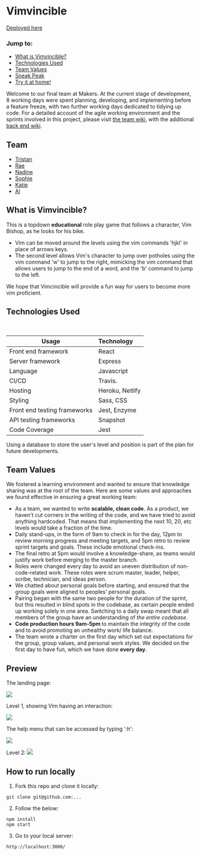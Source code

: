 # Vimvincible
 
[Deployed here](https://vimvincible.netlify.app/)

### Jump to:

* [What is Vimvincible?](https://github.com/raerachael/invimcible_front_end#what-is-vimvincible)
* [Technologies Used](https://github.com/raerachael/invimcible_front_end#technologies-used)
* [Team Values](https://github.com/raerachael/invimcible_front_end#team-values)
* [Sneak Peak](https://github.com/raerachael/invimcible_front_end#preview)
* [Try it at home!](https://github.com/raerachael/invimcible_front_end#how-to-run-locally)

Welcome to our final team at Makers. At the current stage of development, 8 working days were spent planning, developing, and implementing before a feature freeze, with two further working days dedicated to tidying up code. For a detailed account of the agile working environment and the sprints involved in this project, please visit [the team wiki](https://github.com/RaeRachael/invimcible_front_end/wiki), with the additional [back end wiki](https://github.com/tristanlangford/invimcible_back_end/wiki).



## Team
* [Tristan](https://github.com/tristanlangford)
* [Rae](https://github.com/RaeRachael/invimcible_front_end)
* [Nadine](https://github.com/nadinedelia)
* [Sophie](https://github.com/sofyloafy)
* [Katie](https://github.com/Katie-McDonagh)
* [Al](https://github.com/Sumner1185)

## What is Vimvincible?

This is a topdown <b>educational</b> role play game that follows a character, Vim Bishop, as he looks for his bike.
* Vim can be moved around the levels using the vim commands 'hjkl' in place of arrows keys. 
* The second level allows Vim's character to jump over potholes using the vim command 'w' to jump to the right, mimicking the vim command that allows users to jump to the end of a word, and the 'b' command to jump to the left.

We hope that Vimcincible will provide a fun way for users to become more vim proficient.



## Technologies Used
<br>

| Usage                      | Technology         |
| ---------------------------- | :----------------- |
| Front end framework          | React              |
| Server framework             | Express            |
| Language                     | Javascript         |
| CI/CD                        | Travis.            |
| Hosting                      | Heroku, Netlify    |
| Styling                      | Sass, CSS          |
| Front end testing frameworks | Jest, Enzyme       |
| API testing frameworks       | Snapshot           |
| Code Coverage                | Jest               |

Using a database to store the user's level and position is part of the plan for future developments.

## Team Values
We fostered a learning environment and wanted to ensure that knowledge sharing was at the root of the team. Here are some values and approaches we found effective in ensuring a great working team:
* As a team, we wanted to write <b>scalable, clean code</b>. As a product, we haven't cut corners in the writing of the code, and we have tried to avoid anything hardcoded. That means that implementing the next 10, 20, etc levels would take a fraction of the time.
* Daily stand-ups, in the form of 9am to check in for the day, 12pm to review morning progress and meeting targets, and 5pm retro to review sprint targets and goals. These include emotional check-ins.
* The final retro at 5pm would involve a knowledge-share, as teams would justify work before merging to the master branch.
* Roles were changed every day to avoid an uneven distribution of non-code-related work. These roles were scrum master, leader, helper, scribe, technician, and ideas person.
* We chatted about personal goals before starting, and ensured that the group goals were aligned to peoples' personal goals.
* Pairing began with the same two people for the duration of the sprint, but this resulted in blind spots in the codebase, as certain people ended up working solely in one area. Switching to a daily swap meant that all members of the group have an understanding of <i>the entire codebase</i>.
* <b>Code production hours 9am-5pm </b>to maintain the integrity of the code and to avoid promoting an unhealthy work/ life balance.
* The team wrote a charter on the first day which set out expectations for the group, group values, and personal work styles. We decided on the first day to have fun, which we have done <b>every day</b>.


## Preview
The landing page:

![](./public/images/VB_homepage.png)

Level 1, showing Vim having an interaction:

![](./public/images/VB_L1_interaction.png)

The help menu that can be accessed by typing ':h':

![](./public/images/VB_helpscreen.png)

Level 2:
![](./public/images/VB_L2.png)



## How to run locally
1. Fork this repo and clone it locally:
```
git clone git@github.com:...
```
2. Follow the below:

```
npm install
npm start
```
3. Go to your local server: 
```
http://localhost:3000/
```

